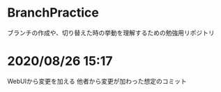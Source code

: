 # BranchPractice
ブランチの作成や、切り替えた時の挙動を理解するための勉強用リポジトリ

# 2020/08/26 15:17
WebUIから変更を加える
他者から変更が加わった想定のコミット
